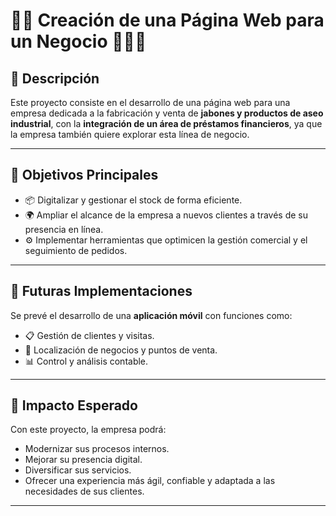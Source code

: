 # 🧼🧴 Creación de una Página Web para un Negocio 🛒🧽🫧

## 📌 Descripción  
Este proyecto consiste en el desarrollo de una página web para una empresa dedicada a la fabricación y venta de **jabones y productos de aseo industrial**, con la **integración de un área de préstamos financieros**, ya que la empresa también quiere explorar esta línea de negocio.  

---

## 🎯 Objetivos Principales  
- 📦 Digitalizar y gestionar el stock de forma eficiente.  
- 🌍 Ampliar el alcance de la empresa a nuevos clientes a través de su presencia en línea.  
- ⚙️ Implementar herramientas que optimicen la gestión comercial y el seguimiento de pedidos.  

---

## 📱 Futuras Implementaciones  
Se prevé el desarrollo de una **aplicación móvil** con funciones como:  
- 📋 Gestión de clientes y visitas.  
- 📍 Localización de negocios y puntos de venta.  
- 📊 Control y análisis contable.  

---

## 🚀 Impacto Esperado  
Con este proyecto, la empresa podrá:  
- Modernizar sus procesos internos.  
- Mejorar su presencia digital.  
- Diversificar sus servicios.  
- Ofrecer una experiencia más ágil, confiable y adaptada a las necesidades de sus clientes.  

---



